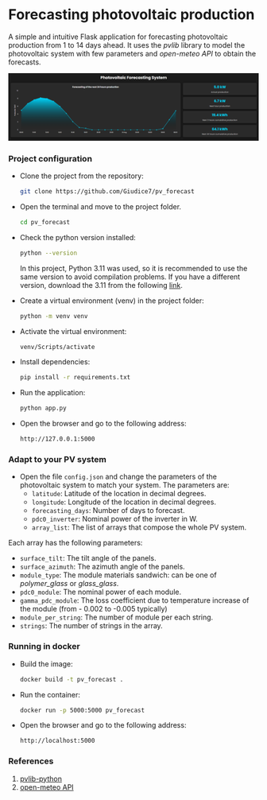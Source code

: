 # Forecasting photovoltaic production
A simple and intuitive Flask application for forecasting photovoltaic production from 1 to 14 days ahead. It uses the _pvlib_ library to model the photovoltaic system with few parameters and _open-meteo API_ to obtain the forecasts.

![Screenshot of the application](static/img/screenshot.png)

### Project configuration

- Clone the project from the repository:
    ```bash
  git clone https://github.com/Giudice7/pv_forecast
    ```

- Open the terminal and move to the project folder.
    ```bash
  cd pv_forecast
    ```

- Check the python version installed:
    ```bash
  python --version
    ```

    In this project, Python 3.11 was used, so it is recommended to use the same version to avoid compilation problems. If you have a different version, download the 3.11 from the following [link](https://www.python.org/downloads/release/python-3110/).

- Create a virtual environment (venv) in the project folder:
    ```bash
    python -m venv venv
    ```
- Activate the virtual environment:
    ```bash
    venv/Scripts/activate
    ```
- Install dependencies:
    ```bash
    pip install -r requirements.txt
    ```

- Run the application:
    ```bash
    python app.py
    ```

- Open the browser and go to the following address:
    ```bash
  http://127.0.0.1:5000
  ```
  
### Adapt to your PV system

- Open the file `config.json` and change the parameters of the photovoltaic system to match your system. The parameters are:
    - `latitude`: Latitude of the location in decimal degrees.
    - `longitude`: Longitude of the location in decimal degrees.
    - `forecasting_days`: Number of days to forecast.
    - `pdc0_inverter`: Nominal power of the inverter in W.
    - `array_list`: The list of arrays that compose the whole PV system.
  
Each array has the following parameters:
  - `surface_tilt`: The tilt angle of the panels.
  - `surface_azimuth`: The azimuth angle of the panels.
  - `module_type`: The module materials sandwich: can be one of _polymer_glass_ or _glass_glass_.
  - `pdc0_module`: The nominal power of each module.
  - `gamma_pdc_module`: The loss coefficient due to temperature increase of the module (from - 0.002 to -0.005 typically)
  - `module_per_string`: The number of module per each string.
  - `strings`: The number of strings in the array.

### Running in docker

- Build the image:
    ```bash
    docker build -t pv_forecast .
    ```

- Run the container:
    ```bash
    docker run -p 5000:5000 pv_forecast
    ```
- Open the browser and go to the following address:
    ```bash
    http://localhost:5000
    ```

### References

1. [pvlib-python](https://pvlib-python.readthedocs.io/en/stable/index.html)
2. [open-meteo API](https://open-meteo.com/)